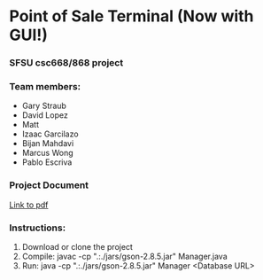 # Point of Sale Terminal (Now with GUI!)
### SFSU csc668/868 project
### Team members:
* Gary Straub
* David Lopez
* Matt
* Izaac Garcilazo
* Bijan Mahdavi
* Marcus Wong
* Pablo Escriva

### Project Document
[Link to pdf]()


### Instructions:
1. Download or clone the project
2. Compile: javac -cp ".:./jars/gson-2.8.5.jar" Manager.java
3. Run: java -cp ".:./jars/gson-2.8.5.jar" Manager \<Database URL\> 
